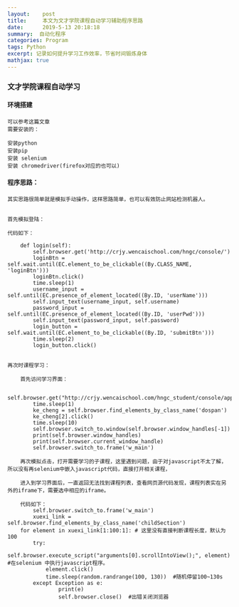 ```yaml
---
layout:    post
title:     本文为文才学院课程自动学习辅助程序思路
date:      2019-5-13 20:18:18
summary:  自动化程序
categories: Program
tags: Python
excerpt: 记录如何提升学习工作效率，节省时间锻炼身体
mathjax: true
---
```


### 文才学院课程自动学习

#### 环境搭建

    可以参考这篇文章 
    需要安装的：

    安装python
    安装pip
    安装 selenium 
    安装 chromedriver(firefox对应的也可以)


#### 程序思路：

    其实思路很简单就是模拟手动操作，这样思路简单，也可以有效防止网站检测机器人。


    首先模拟登陆：
    
    代码如下：

        def login(self):
            self.browser.get('http://crjy.wencaischool.com/hngc/console/')
            loginBtn = self.wait.until(EC.element_to_be_clickable((By.CLASS_NAME, 'loginBtn')))
            loginBtn.click()
            time.sleep(1)
            username_input = self.until(EC.presence_of_element_located((By.ID, 'userName')))
            self.input_text(username_input, self.username)
            password_input = self.until(EC.presence_of_element_located((By.ID, 'userPwd')))
            self.input_text(password_input, self.password)
            login_button = self.wait.until(EC.element_to_be_clickable((By.ID, 'submitBtn')))
            time.sleep(2)
            login_button.click()


    再次时课程学习：

        首先访问学习界面：

            self.browser.get("http://crjy.wencaischool.com/hngc_student/console/apply/studyOnline/index.html")
            time.sleep(1)
            ke_cheng = self.browser.find_elements_by_class_name('dospan')
            ke_cheng[2].click()
            time.sleep(10)
            self.browser.switch_to.window(self.browser.window_handles[-1])
            print(self.browser.window_handles)
            print(self.browser.current_window_handle)
            self.browser.switch_to.frame('w_main')

        再次模拟点击，打开需要学习的子课程，这里遇到问题，由于对javascript不太了解，所以没有再selenium中嵌入javascript代码，直接打开相关课程，

        进入到学习界面后，一直返回无法找到课程列表，查看网页源代码发现，课程列表实在另外的iframe下，需要选中相应的iframe。

        代码如下：
            self.browser.switch_to.frame('w_main')
            xuexi_link = self.browser.find_elements_by_class_name('childSection')
        for element in xuexi_link[1:100:1]: # 这里没有直接判断课程长度，默认为100
            try:
                self.browser.execute_script("arguments[0].scrollIntoView();", element) #在selenium 中执行javascript程序。
                element.click()
                time.sleep(random.randrange(100, 130))  #随机停留100~130s
            except Exception as e:
                    print(e)
                    self.browser.close()  #出错关闭浏览器





